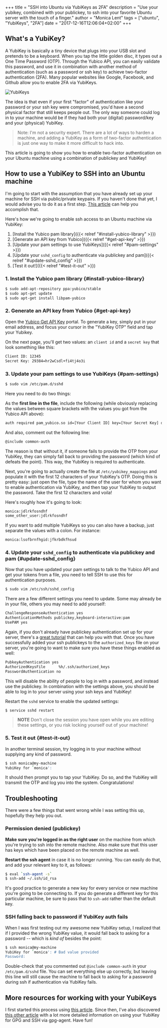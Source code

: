 +++
title = "SSH into Ubuntu via YubiKeys as 2FA"
description = "Use your yubikey, combined with your publickey, to ssh into your favorite Ubuntu server with the touch of a finger."
author = "Monica Lent"
tags = ["ubuntu", "YubiKeys", "2FA"]
date = "2017-12-16T12:06:04+02:00"
+++

## What's a YubiKey?

A YubiKey is basically a tiny device that plugs into your USB slot and pretends
to be a keyboard. When you tap the little golden disc, it types out a
One Time Password (OTP). Through the Yubico API, you can easily validate this
password, and use it in combination with another method of authentication
(such as a password or ssh key) to achieve two-factor authentication (2FA).
Many popular websites like Google, Facebook, and Github allow you to enable
2FA via YubiKeys.

![YubiKeys](/blog/images/yubikeys.jpg "YubiKeys")

The idea is that even if your first "factor" of authentication like your
password or your ssh key were compromised, you'd have a second physical
factor that still keeps people out. The only way someone could log in to
your machine would be if they had both your (digital) password/key
and your (physical) YubiKey.

> Note: I'm not a security expert. There are a lot of ways to harden a machine,
> and adding a YubiKey as a form of two-factor authentication is just one
> way to make it more difficult to hack into.

This article is going to show you how to enable two-factor authentication
on your Ubuntu machine using a combination of publickey and YubiKey!

## How to use a YubiKey to SSH into an Ubuntu machine

I'm going to start with the assumption that you have already set up
your machine for SSH via public/private keypairs. If you haven't done that
yet, I would advise you to do it as a first step. [This article](https://www.digitalocean.com/community/tutorials/how-to-configure-ssh-key-based-authentication-on-a-linux-server) can help you accomplish that.

Here's how we're going to enable ssh access to an Ubuntu machine via YubiKey:

1. [Install the Yubico pam library]({{< relref "#install-yubico-library" >}})
2. [Generate an API key from Yubico]({{< relref "#get-api-key" >}})
3. [Update your pam settings to use YubiKeys]({{< relref "#pam-settings" >}})
4. [Update your `sshd_config` to authenticate via publickey and pam]({{< relref "#update-sshd_config" >}})
5. [Test it out!]({{< relref "#test-it-out" >}})

### 1. Install the Yubico pam library {#install-yubico-library}

```bash
$ sudo add-apt-repository ppa:yubico/stable
$ sudo apt-get update
$ sudo apt-get install libpam-yubico
```

### 2. Generate an API key from Yubico {#get-api-key}

Open the [Yubico Get API Key](https://upgrade.yubico.com/getapikey/) portal.
To generate a key, simply put in your email address, and focus your
cursor in the "YubiKey OTP" field and tap your Yubikey.

On the next page, you'll get two values: an `client id` and a `secret key`
that look something like this:

```bash
Client ID: 12345
Secret Key: 29384=hr2wCsdl+fi4tj4o3i
```

### 3. Update your pam settings to use YubiKeys {#pam-settings}

```bash
$ sudo vim /etc/pam.d/sshd
```

Here you need to do two things:

As the **first line in the file**, include the following (while obviously
replacing the values between square brackets with the values you got
from the Yubico API above):

```bash
auth required pam_yubico.so id=[Your Client ID] key=[Your Secret Key] debug authfile=/etc/yubikey_mappings mode=client
```

And also, comment out the following line:

```bash
@include common-auth
```

The reason is that without it, if someone fails to provide the OTP from
your YubiKey, they can simply fall back to providing the password (which
kind of defeats the point). This way, the YubiKey is required to authenticate.

Next, you're going to actually create the file at `/etc/yubikey_mappings`
and populate it with the first 12 characters of your YubiKey's OTP. Doing
this is pretty easy: just open the file, type the name of the user
for whom you want to enable authentication via YubiKey, and then
tap your YubiKey to output the password. Take the first 12 characters and
voila!

Here's roughly how it's going to look:

```bash
monica:jdlrkfosndhf
some_other_user:jdlrkfosndhf
```

If you want to add multiple YubiKeys so you can also have a backup,
just separate the values with a colon. For instance:

```bash
monica:lsofbrnfhgid:jfkrbdkfhsud
```

### 4. Update your `sshd_config` to authenticate via publickey and pam {#update-sshd_config}

Now that you have updated your pam settings to talk to the Yubico API
and get your tokens from a file, you need to tell SSH to use this for
authentication purposes.

```bash
$ sudo vim /etc/ssh/sshd_config
```

There are a few different settings you need to update. Some may already
be in your file, others you may need to add yourself:

```bash
ChallengeResponseAuthentication yes
AuthenticationMethods publickey,keyboard-interactive:pam
UsePAM yes
```

Again, if you don't already have publickey authentication set up for your server,
there's a [great
tutorial](https://www.digitalocean.com/community/tutorials/how-to-configure-ssh-key-based-authentication-on-a-linux-server)
that can help you with that. Once you have successfully added your ssh
publickeys to the `authorized_keys` file on your server, you're going to want
to make sure you have these things enabled as well:

```bash
PubkeyAuthentication yes
AuthorizedKeysFile      %h/.ssh/authorized_keys
PasswordAuthentication no
```

This will disable the ability of people to log in with a password, and instead
use the publickey. In combination with the settings above, you should
be able to log in to your server using your ssh keys and YubiKey!

Restart the `sshd` service to enable the updated settings:

```bash
$ service sshd restart
```

> **NOTE** Don't close the session you have open while you are editing
> these settings, or you risk locking yourself out of your machine!

### 5. Test it out {#test-it-out}

In another terminal session, try logging in to your machine without supplying
any kind of password.

```bash
$ ssh monica@my-machine
YubiKey for `monica': 
```

It should then prompt you to tap your YubiKey. Do so, and the YubiKey will
transmit the OTP and log you into the system. Congratulations!

## Troubleshooting

There were a few things that went wrong while I was setting this up, hopefully
they help you out.

### Permission denied (publickey)

**Make sure you're logged in as the right user** on the machine from which
you're trying to ssh into the remote machine. Also make sure that
this user has keys which have been placed on the remote machine as well.

**Restart the ssh agent** in case it is no longer running. You can easily do
that, and add your relevant key to it, as follows:

```bash
$ eval `ssh-agent -s`
$ ssh-add ~/.ssh/id_rsa
```

It's good practice to generate a new key for every service or new machine
you're going to be connecting to. If you do generate a different key for this
particular machine, be sure to pass that to `ssh-add` rather than the
default key.

### SSH falling back to password if YubiKey auth fails

When I was first testing out my awesome new YubiKey setup, I realized that
if I provided the wrong YubiKey value, it would fall back to asking
for a password -- which is _kind of_ besides the point:

```bash
$ ssh monica@my-machine
YubiKey for `monica': # Bad value provided
Password:
```

Double-check that you commented out `@include common-auth` in your
`/etc/pam.d/sshd` file. You can set everything else up correctly,
but leaving this line will still cause the machine to fall back to asking
for a password during ssh if authentication via YubiKey fails.

## More resources for working with your YubiKeys

I first started this process using [this
article](https://medium.com/@james_poole/yubikey-2fa-on-ubuntu-ssh-e09b4e91bfc8).
Since then, I've also discovered [this other article](https://github.com/drduh/YubiKey-Guide)
with a lot more detailed information on using your YubiKey for GPG and SSH via
gpg-agent. Have fun!
